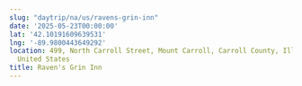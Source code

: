 ```yaml
---
slug: "daytrip/na/us/ravens-grin-inn"
date: '2025-05-23T00:00:00'
lat: '42.10191609639531'
lng: '-89.9800443649292'
location: 499, North Carroll Street, Mount Carroll, Carroll County, Illinois, 61053,
  United States
title: Raven's Grin Inn
---
```



